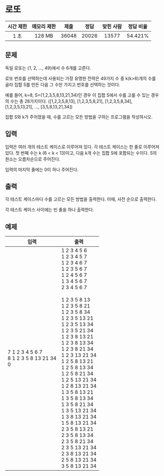 # 로또
| 시간 제한 | 메모리 제한 | 제출 | 정답 | 맞힌 사람 | 정답 비율 |
| :---: | :-----: | :-----: | :-----: | :-----: | :-------: |
| 1 초 | 128 MB | 36048 | 20026 | 13577 | 54.421% |

## 문제
독일 로또는 {1, 2, ..., 49}에서 수 6개를 고른다.

로또 번호를 선택하는데 사용되는 가장 유명한 전략은 49가지 수 중 k(k>6)개의 수를 골라 집합 S를 만든 다음 그 수만 가지고 번호를 선택하는 것이다.

예를 들어, k=8, S={1,2,3,5,8,13,21,34}인 경우 이 집합 S에서 수를 고를 수 있는 경우의 수는 총 28가지이다. ([1,2,3,5,8,13], [1,2,3,5,8,21], [1,2,3,5,8,34], [1,2,3,5,13,21], ..., [3,5,8,13,21,34])

집합 S와 k가 주어졌을 때, 수를 고르는 모든 방법을 구하는 프로그램을 작성하시오.

## 입력
입력은 여러 개의 테스트 케이스로 이루어져 있다. 각 테스트 케이스는 한 줄로 이루어져 있다. 첫 번째 수는 k (6 < k < 13)이고, 다음 k개 수는 집합 S에 포함되는 수이다. S의 원소는 오름차순으로 주어진다.

입력의 마지막 줄에는 0이 하나 주어진다. 

## 출력
각 테스트 케이스마다 수를 고르는 모든 방법을 출력한다. 이때, 사전 순으로 출력한다.

각 테스트 케이스 사이에는 빈 줄을 하나 출력한다.

## 예제
| 입력 | 출력 |
| -------------------- | --------------------- |
| 7 1 2 3 4 5 6 7<br/>8 1 2 3 5 8 13 21 34<br/>0 | 1 2 3 4 5 6<br/>1 2 3 4 5 7<br/>1 2 3 4 6 7<br/>1 2 3 5 6 7<br/>1 2 4 5 6 7<br/>1 3 4 5 6 7<br/>2 3 4 5 6 7<br/><br/>1 2 3 5 8 13<br/>1 2 3 5 8 21<br/>1 2 3 5 8 34<br/>1 2 3 5 13 21<br/>1 2 3 5 13 34<br/>1 2 3 5 21 34<br/>1 2 3 8 13 21<br/>1 2 3 8 13 34<br/>1 2 3 8 21 34<br/>1 2 3 13 21 34<br/>1 2 5 8 13 21<br/>1 2 5 8 13 34<br/>1 2 5 8 21 34<br/>1 2 5 13 21 34<br/>1 2 8 13 21 34<br/>1 3 5 8 13 21<br/>1 3 5 8 13 34<br/>1 3 5 8 21 34<br/>1 3 5 13 21 34<br/>1 3 8 13 21 34<br/>1 5 8 13 21 34<br/>2 3 5 8 13 21<br/>2 3 5 8 13 34<br/>2 3 5 8 21 34<br/>2 3 5 13 21 34<br/>2 3 8 13 21 34<br/>2 5 8 13 21 34<br/>3 5 8 13 21 34 |